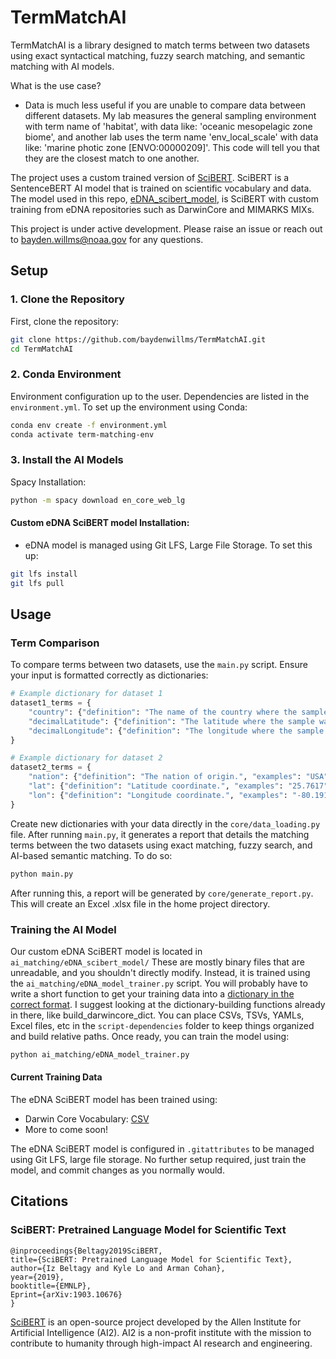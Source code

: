 # TermMatchAI

TermMatchAI is a library designed to match terms between two datasets using exact syntactical matching, fuzzy search matching, and semantic matching with AI models.

What is the use case?
- Data is much less useful if you are unable to compare data between different datasets. My lab measures the general sampling environment with term name of 'habitat', with data like: 'oceanic mesopelagic zone biome', and another lab uses the term name 'env_local_scale' with data like: 'marine photic zone [ENVO:00000209]'. This code will tell you that they are the closest match to one another. 

The project uses a custom trained version of [SciBERT](#citations). SciBERT is a SentenceBERT AI model that is trained on scientific vocabulary and data. The model used in this repo, [eDNA_scibert_model](#Training-the-AI-Model), is SciBERT with custom training from eDNA repositories such as DarwinCore and MIMARKS MIXs.

This project is under active development. Please raise an issue or reach out to bayden.willms@noaa.gov for any questions.

## Setup

### 1. Clone the Repository
First, clone the repository:
```bash
git clone https://github.com/baydenwillms/TermMatchAI.git
cd TermMatchAI
```

### 2. Conda Environment
Environment configuration up to the user. Dependencies are listed in the `environment.yml`. To set up the environment using Conda:

```bash
conda env create -f environment.yml
conda activate term-matching-env
```

### 3. Install the AI Models
Spacy Installation:
```bash
python -m spacy download en_core_web_lg
```
#### Custom eDNA SciBERT model Installation: 
- eDNA model is managed using Git LFS, Large File Storage. To set this up:
```bash
git lfs install
git lfs pull
```

## Usage

### Term Comparison
To compare terms between two datasets, use the `main.py` script. Ensure your input is formatted correctly as dictionaries: 
```python
# Example dictionary for dataset 1
dataset1_terms = {
    "country": {"definition": "The name of the country where the sample was collected.", "examples": "United States"},
    "decimalLatitude": {"definition": "The latitude where the sample was collected.", "examples": "25.7617"},
    "decimalLongitude": {"definition": "The longitude where the sample was collected.", "examples": "-80.1918"},
}

# Example dictionary for dataset 2
dataset2_terms = {
    "nation": {"definition": "The nation of origin.", "examples": "USA"},
    "lat": {"definition": "Latitude coordinate.", "examples": "25.7617"},
    "lon": {"definition": "Longitude coordinate.", "examples": "-80.1918"},
}
```
Create new dictionaries with your data directly in the `core/data_loading.py` file. After running `main.py`, it generates a report that details the matching terms between the two datasets using exact matching, fuzzy search, and AI-based semantic matching. To do so:
```bash
python main.py
```
After running this, a report will be generated by `core/generate_report.py`. This will create an Excel .xlsx file in the home project directory.

### Training the AI Model
Our custom eDNA SciBERT model is located in `ai_matching/eDNA_scibert_model/`
These are mostly binary files that are unreadable, and you shouldn't directly modify. Instead, it is trained using the `ai_matching/eDNA_model_trainer.py` script. You will probably have to write a short function to get your training data into a [dictionary in the correct format](#Term-comparison). I suggest looking at the dictionary-building functions already in there, like build_darwincore_dict. You can place CSVs, TSVs, YAMLs, Excel files, etc in the `script-dependencies` folder to keep things organized and build relative paths. Once ready, you can train the model using: 
```bash
python ai_matching/eDNA_model_trainer.py
```
#### Current Training Data
The eDNA SciBERT model has been trained using:
- Darwin Core Vocabulary: [CSV](https://github.com/tdwg/dwc/blob/master/vocabulary/term_versions.csv)
- More to come soon!

The eDNA SciBERT model is configured in `.gitattributes` to be managed using Git LFS, large file storage. No further setup required, just train the model, and commit changes as you normally would.

## Citations
### SciBERT: Pretrained Language Model for Scientific Text
```bibtext
@inproceedings{Beltagy2019SciBERT,
title={SciBERT: Pretrained Language Model for Scientific Text},
author={Iz Beltagy and Kyle Lo and Arman Cohan},
year={2019},
booktitle={EMNLP},
Eprint={arXiv:1903.10676}
}
```
[SciBERT](https://github.com/allenai/scibert) is an open-source project developed by the Allen Institute for Artificial Intelligence (AI2). AI2 is a non-profit institute with the mission to contribute to humanity through high-impact AI research and engineering.